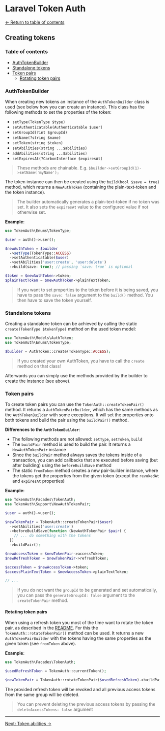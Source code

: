 # Laravel Token Auth

[&larr; Return to table of contents](./README.md)

## Creating tokens

### Table of contents

- [AuthTokenBuilder](#authtokenbuilder)
- [Standalone tokens](#standalone-tokens)
- [Token pairs](#token-pairs)
  - [Rotating token pairs](#rotating-token-pairs)

### AuthTokenBuilder

When creating new tokens an instance of the `AuthTokenBuilder` class is used (see below how you can create an instance). This class has the following methods to set the properties of the token:

- `setType(TokenType $type)`
- `setAuthenticatable(Authenticatable $user)`
- `setGroupId(?int $groupId)`
- `setName(?string $name)`
- `setToken(string $token)`
- `setAbilities(string ...$abilities)`
- `addAbilities(string ...$abilities)`
- `setExpiresAt(?CarbonInterface $expiresAt)`

> These methods are chainable. E.g. `$builder->setGroupId(1)->setName('myName');`

The token instance can then be created using the `build(bool $save = true)` method, which returns a `NewAuthToken` (containing the plain-text-token and the token instance).

> The builder automatically generates a plain-text-token if no token was set.
> It also sets the `expiresAt` value to the configured value if not otherwise set.

**Example:**

```php
use TokenAuth\Enums\TokenType;

$user = auth()->user();

$newAuthToken = $builder
  ->setType(TokenType::ACCESS)
  ->setAuthenticatable($user)
  ->setAbilities('user:create', 'user:delete')
  ->build(save: true); // passing `save: true` is optional

$token = $newAuthToken->token;
$plainTextToken = $newAuthToken->plainTextToken;
```

> If you want to set properties to the token before it is being saved, you have to pass the `save: false` argument to the `build()` method. You then have to save the token yourself.

### Standalone tokens

Creating a standalone token can be achieved by calling the static `create(TokenType $tokenType)` method on the used token model:

```php
use TokenAuth\Models\AuthToken;
use TokenAuth\Enums\TokenType;

$builder = AuthToken::create(TokenType::ACCESS);
```

> If you created your own AuthToken, you have to call the `create` method on that class!

Afterwards you can simply use the methods provided by the builder to create the instance (see above).

### Token pairs

To create token pairs you can use the `TokenAuth::createTokenPair()` method. It returns a `AuthTokenPairBuilder`, which has the same methods as the `AuthTokenBuilder` with some exceptions. It will set the properties onto both tokens and build the pair using the `buildPair()` method.

**Differences to the `AuthTokenBuilder`**:

- The following methods are not allowed: `setType`, `setToken`, `build`
- The `buildPair` method is used to build the pair. It returns a `NewAuthTokenPair` instance
- Since the `buildPair` method always saves the tokens inside of a transaction, you can add callbacks that are executed before saving (but after building) using the `beforeBuildSave` method
- The static `fromToken` method creates a new pair-builder instance, where the tokens get the properties from the given token (except the `revokedAt` and `expiresAt` properties)

**Example:**

```php
use TokenAuth\Facades\TokenAuth;
use TokenAuth\Support\NewAuthTokenPair;

$user = auth()->user();

$newTokenPair = TokenAuth::createTokenPair($user)
  ->setAbilities('user:create')
  ->beforeBuildSave(function (NewAuthTokenPair $pair) {
    // ... do something with the tokens
  })
  ->buildPair();

$newAccessToken = $newTokenPair->accessToken;
$newRefreshToken = $newTokenPair->refreshToken;

$accessToken = $newAccessToken->token;
$accessPlainTextToken = $newAccessToken->plainTextToken;

// ...
```

> If you do not want the `groupId` to be generated and set automatically, you can pass the `generateGroupId: false` argument to the `createTokenPair` method.

#### Rotating token pairs

When using a refresh token you most of the time want to rotate the token pair, as described in the [README](../README.md#refresh-tokens). For this the `TokenAuth::rotateTokenPair()` method can be used. It returns a new `AuthTokenPairBuilder` with the tokens having the same properties as the given token (see `fromToken` above).

**Example:**

```php
use TokenAuth\Facades\TokenAuth;

$usedRefreshToken = TokenAuth::currentToken();

$newTokenPair = TokenAuth::rotateTokenPair($usedRefreshToken)->buildPair();
```

The provided refresh token will be revoked and all previous access tokens from the same group will be deleted.

> You can prevent deleting the previous access tokens by passing the `deleteAccessTokens: false` argument

---

[Next: Token abilities &rarr;](./02-02-token-abilities.md)
